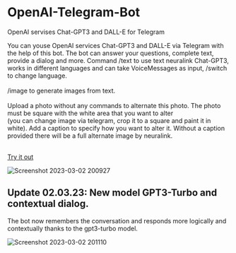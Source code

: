 # OpenAI-Telegram-Bot
OpenAI servises Chat-GPT3 and DALL-E for Telegram

You can youse OpenAI services Chat-GPT3 and DALL-E via Telegram with the help of this bot. The bot can answer your questions, complete text, provide a dialog and more. Command /text to use text neuralink Chat-GPT3, works in different languages and can take VoiceMessages as input, /switch to change language.<br><br>
/image to generate images from text.<br><br>
Upload a photo without any commands to alternate this photo. The photo must be square with the white area that you want to alter <br>(you can change image via telegram, crop it to a square and paint it in white). Add a caption to specify how you want to alter it. 
Without a caption provided there will be a full alternate image by neuralink.<br><br>

<a href="https://t.me/RandPicGif_bot">Try it out</a>

![Screenshot 2023-03-02 200927](https://user-images.githubusercontent.com/56644580/222485326-b4156ab6-0c96-441d-b6e7-0f0ffd9e418b.jpg)

## Update 02.03.23: New model GPT3-Turbo and contextual dialog.

The bot now remembers the conversation and responds more logically and contextually thanks to the gpt3-turbo model.

![Screenshot 2023-03-02 201110](https://user-images.githubusercontent.com/56644580/222485361-6e12958e-6422-4c9f-946c-a3c3bcec74f4.jpg)
